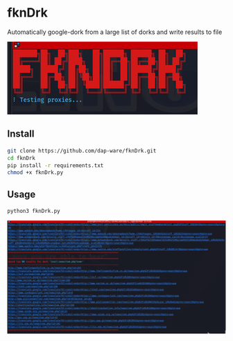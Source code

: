 # fknDrk
Automatically google-dork from a large list of dorks and write results to file

![alt text](fkndrk.png)

## Install
```bash
git clone https://github.com/dap-ware/fknDrk.git
cd fknDrk
pip install -r requirements.txt
chmod +x fknDrk.py
```

## Usage
```bash
python3 fknDrk.py
```

![alt text](fkndrk.gif)
